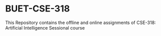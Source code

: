 # BUET-CSE-318
This Repository contains the offline and online assignments of CSE-318: Artificial Intelligence Sessional course
